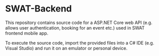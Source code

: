 # SWAT-Backend

This repository contains source code for a ASP.NET Core web API (e.g. allows user authentication, booking for an event etc.)  used in SWAT frontend mobile app. 

To execute the source code, import the provided files into a C# IDE (e.g. Visual Studio) and run it on an emulator or personal device. 
